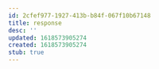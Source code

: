 ```yaml
---
id: 2cfef977-1927-413b-b84f-067f10b67148
title: response
desc: ''
updated: 1618573905274
created: 1618573905274
stub: true
---
```


